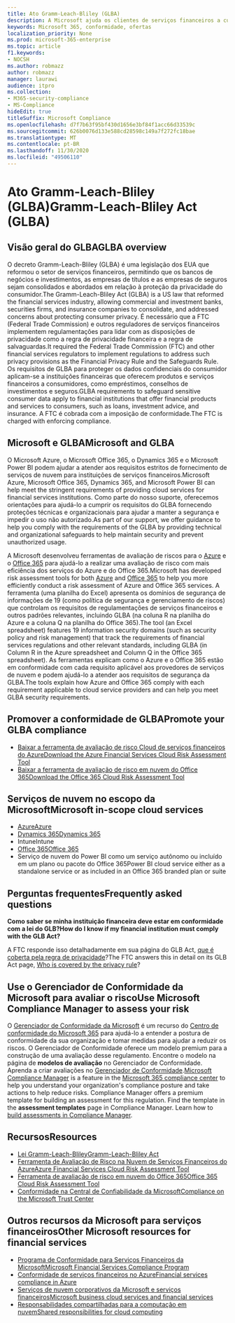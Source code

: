 ```yaml
---
title: Ato Gramm-Leach-Bliley (GLBA)
description: A Microsoft ajuda os clientes de serviços financeiros a cumprir os requisitos de privacidade e segurança do GLBA (Decreto Gramm-Leach-Bliley Act).
keywords: Microsoft 365, conformidade, ofertas
localization_priority: None
ms.prod: microsoft-365-enterprise
ms.topic: article
f1.keywords:
- NOCSH
ms.author: robmazz
author: robmazz
manager: laurawi
audience: itpro
ms.collection:
- M365-security-compliance
- MS-Compliance
hideEdit: true
titleSuffix: Microsoft Compliance
ms.openlocfilehash: d7f7b63f95bf430d1656e3bf84f1acc66d33539c
ms.sourcegitcommit: 626b0076d133e588cd28598c149a7f272fc18bae
ms.translationtype: MT
ms.contentlocale: pt-BR
ms.lasthandoff: 11/30/2020
ms.locfileid: "49506110"
---
```

# <a name="gramm-leach-bliley-act-glba"></a><span data-ttu-id="68e63-104">Ato Gramm-Leach-Bliley (GLBA)</span><span class="sxs-lookup"><span data-stu-id="68e63-104">Gramm-Leach-Bliley Act (GLBA)</span></span>

## <a name="glba-overview"></a><span data-ttu-id="68e63-105">Visão geral do GLBA</span><span class="sxs-lookup"><span data-stu-id="68e63-105">GLBA overview</span></span>

<span data-ttu-id="68e63-106">O decreto Gramm-Leach-Bliley (GLBA) é uma legislação dos EUA que reformou o setor de serviços financeiros, permitindo que os bancos de negócios e investimentos, as empresas de títulos e as empresas de seguros sejam consolidados e abordados em relação à proteção da privacidade do consumidor.</span><span class="sxs-lookup"><span data-stu-id="68e63-106">The Gramm-Leach-Bliley Act (GLBA) is a US law that reformed the financial services industry, allowing commercial and investment banks, securities firms, and insurance companies to consolidate, and addressed concerns about protecting consumer privacy.</span></span> <span data-ttu-id="68e63-107">É necessário que a FTC (Federal Trade Commission) e outros reguladores de serviços financeiros implementem regulamentações para lidar com as disposições de privacidade como a regra de privacidade financeira e a regra de salvaguardas.</span><span class="sxs-lookup"><span data-stu-id="68e63-107">It required the Federal Trade Commission (FTC) and other financial services regulators to implement regulations to address such privacy provisions as the Financial Privacy Rule and the Safeguards Rule.</span></span> <span data-ttu-id="68e63-108">Os requisitos de GLBA para proteger os dados confidenciais do consumidor aplicam-se a instituições financeiras que oferecem produtos e serviços financeiros a consumidores, como empréstimos, conselhos de investimentos e seguros.</span><span class="sxs-lookup"><span data-stu-id="68e63-108">GLBA requirements to safeguard sensitive consumer data apply to financial institutions that offer financial products and services to consumers, such as loans, investment advice, and insurance.</span></span> <span data-ttu-id="68e63-109">A FTC é cobrada com a imposição de conformidade.</span><span class="sxs-lookup"><span data-stu-id="68e63-109">The FTC is charged with enforcing compliance.</span></span>

## <a name="microsoft-and-glba"></a><span data-ttu-id="68e63-110">Microsoft e GLBA</span><span class="sxs-lookup"><span data-stu-id="68e63-110">Microsoft and GLBA</span></span>

<span data-ttu-id="68e63-111">O Microsoft Azure, o Microsoft Office 365, o Dynamics 365 e o Microsoft Power BI podem ajudar a atender aos requisitos estritos de fornecimento de serviços de nuvem para instituições de serviços financeiros.</span><span class="sxs-lookup"><span data-stu-id="68e63-111">Microsoft Azure, Microsoft Office 365, Dynamics 365, and Microsoft Power BI can help meet the stringent requirements of providing cloud services for financial services institutions.</span></span> <span data-ttu-id="68e63-112">Como parte do nosso suporte, oferecemos orientações para ajudá-lo a cumprir os requisitos do GLBA fornecendo proteções técnicas e organizacionais para ajudar a manter a segurança e impedir o uso não autorizado.</span><span class="sxs-lookup"><span data-stu-id="68e63-112">As part of our support, we offer guidance to help you comply with the requirements of the GLBA by providing technical and organizational safeguards to help maintain security and prevent unauthorized usage.</span></span>

<span data-ttu-id="68e63-113">A Microsoft desenvolveu ferramentas de avaliação de riscos para o [Azure](https://servicetrust.microsoft.com/ViewPage/TrustDocuments?command=Download&downloadType=Document&downloadId=6b218946-c235-4234-9beb-d557e39a3f44&docTab=6d000410-c9e9-11e7-9a91-892aae8839ad_Compliance_Guides) e o [Office 365](https://servicetrust.microsoft.com/ViewPage/TrustDocuments?command=Download&downloadType=Document&downloadId=55702ffd-c35a-4619-8722-ab71c0c02002&docTab=6d000410-c9e9-11e7-9a91-892aae8839ad_Compliance_Guides) para ajudá-lo a realizar uma avaliação de risco com mais eficiência dos serviços do Azure e do Office 365.</span><span class="sxs-lookup"><span data-stu-id="68e63-113">Microsoft has developed risk assessment tools for both [Azure](https://servicetrust.microsoft.com/ViewPage/TrustDocuments?command=Download&downloadType=Document&downloadId=6b218946-c235-4234-9beb-d557e39a3f44&docTab=6d000410-c9e9-11e7-9a91-892aae8839ad_Compliance_Guides) and [Office 365](https://servicetrust.microsoft.com/ViewPage/TrustDocuments?command=Download&downloadType=Document&downloadId=55702ffd-c35a-4619-8722-ab71c0c02002&docTab=6d000410-c9e9-11e7-9a91-892aae8839ad_Compliance_Guides) to help you more efficiently conduct a risk assessment of Azure and Office 365 services.</span></span> <span data-ttu-id="68e63-114">A ferramenta (uma planilha do Excel) apresenta os domínios de segurança de informações de 19 (como política de segurança e gerenciamento de riscos) que controlam os requisitos de regulamentações de serviços financeiros e outros padrões relevantes, incluindo GLBA (na coluna R na planilha do Azure e a coluna Q na planilha do Office 365).</span><span class="sxs-lookup"><span data-stu-id="68e63-114">The tool (an Excel spreadsheet) features 19 information security domains (such as security policy and risk management) that track the requirements of financial services regulations and other relevant standards, including GLBA (in Column R in the Azure spreadsheet and Column Q in the Office 365 spreadsheet).</span></span> <span data-ttu-id="68e63-115">As ferramentas explicam como o Azure e o Office 365 estão em conformidade com cada requisito aplicável aos provedores de serviços de nuvem e podem ajudá-lo a atender aos requisitos de segurança da GLBA.</span><span class="sxs-lookup"><span data-stu-id="68e63-115">The tools explain how Azure and Office 365 comply with each requirement applicable to cloud service providers and can help you meet GLBA security requirements.</span></span>

## <a name="promote-your-glba-compliance"></a><span data-ttu-id="68e63-116">Promover a conformidade de GLBA</span><span class="sxs-lookup"><span data-stu-id="68e63-116">Promote your GLBA compliance</span></span>

- [<span data-ttu-id="68e63-117">Baixar a ferramenta de avaliação de risco Cloud de serviços financeiros do Azure</span><span class="sxs-lookup"><span data-stu-id="68e63-117">Download the Azure Financial Services Cloud Risk Assessment Tool</span></span>](https://servicetrust.microsoft.com/ViewPage/TrustDocuments?command=Download&downloadType=Document&downloadId=6b218946-c235-4234-9beb-d557e39a3f44&docTab=6d000410-c9e9-11e7-9a91-892aae8839ad_Compliance_Guides)
- [<span data-ttu-id="68e63-118">Baixar a ferramenta de avaliação de risco em nuvem do Office 365</span><span class="sxs-lookup"><span data-stu-id="68e63-118">Download the Office 365 Cloud Risk Assessment Tool</span></span>](https://servicetrust.microsoft.com/ViewPage/TrustDocuments?command=Download&downloadType=Document&downloadId=55702ffd-c35a-4619-8722-ab71c0c02002&docTab=6d000410-c9e9-11e7-9a91-892aae8839ad_Compliance_Guides)

## <a name="microsoft-in-scope-cloud-services"></a><span data-ttu-id="68e63-119">Serviços de nuvem no escopo da Microsoft</span><span class="sxs-lookup"><span data-stu-id="68e63-119">Microsoft in-scope cloud services</span></span>

- [<span data-ttu-id="68e63-120">Azure</span><span class="sxs-lookup"><span data-stu-id="68e63-120">Azure</span></span>](https://aka.ms/AzureCompliance)
- [<span data-ttu-id="68e63-121">Dynamics 365</span><span class="sxs-lookup"><span data-stu-id="68e63-121">Dynamics 365</span></span>](https://aka.ms/d365-compliance-list)
- <span data-ttu-id="68e63-122">Intune</span><span class="sxs-lookup"><span data-stu-id="68e63-122">Intune</span></span>
- [<span data-ttu-id="68e63-123">Office 365</span><span class="sxs-lookup"><span data-stu-id="68e63-123">Office 365</span></span>](https://go.microsoft.com/fwlink/p/?LinkID=2077751)
- <span data-ttu-id="68e63-124">Serviço de nuvem do Power BI como um serviço autônomo ou incluído em um plano ou pacote do Office 365</span><span class="sxs-lookup"><span data-stu-id="68e63-124">Power BI cloud service either as a standalone service or as included in an Office 365 branded plan or suite</span></span>

## <a name="frequently-asked-questions"></a><span data-ttu-id="68e63-125">Perguntas frequentes</span><span class="sxs-lookup"><span data-stu-id="68e63-125">Frequently asked questions</span></span>

<span data-ttu-id="68e63-126">**Como saber se minha instituição financeira deve estar em conformidade com a lei do GLB?**</span><span class="sxs-lookup"><span data-stu-id="68e63-126">**How do I know if my financial institution must comply with the GLB Act?**</span></span>

<span data-ttu-id="68e63-127">A FTC responde isso detalhadamente em sua página do GLB Act, [que é coberta pela regra de privacidade](https://www.ftc.gov/tips-advice/business-center/guidance/how-comply-privacy-consumer-financial-information-rule-gramm#whois)?</span><span class="sxs-lookup"><span data-stu-id="68e63-127">The FTC answers this in detail on its GLB Act page, [Who is covered by the privacy rule](https://www.ftc.gov/tips-advice/business-center/guidance/how-comply-privacy-consumer-financial-information-rule-gramm#whois)?</span></span>

## <a name="use-microsoft-compliance-manager-to-assess-your-risk"></a><span data-ttu-id="68e63-128">Use o Gerenciador de Conformidade da Microsoft para avaliar o risco</span><span class="sxs-lookup"><span data-stu-id="68e63-128">Use Microsoft Compliance Manager to assess your risk</span></span>

<span data-ttu-id="68e63-p104">O [Gerenciador de Conformidade da Microsoft](https://docs.microsoft.com/microsoft-365/compliance/compliance-manager) é um recurso do [Centro de conformidade do Microsoft 365](https://docs.microsoft.com/microsoft-365/compliance/microsoft-365-compliance-center) para ajudá-lo a entender a postura de conformidade da sua organização e tomar medidas para ajudar a reduzir os riscos. O Gerenciador de Conformidade oferece um modelo premium para a construção de uma avaliação desse regulamento. Encontre o modelo na página de **modelos de avaliação** no Gerenciador de Conformidade. Aprenda a criar avaliações no [Gerenciador de Conformidade](https://docs.microsoft.com/microsoft-365/compliance/compliance-manager-assessments).</span><span class="sxs-lookup"><span data-stu-id="68e63-p104">[Microsoft Compliance Manager](https://docs.microsoft.com/microsoft-365/compliance/compliance-manager) is a feature in the [Microsoft 365 compliance center](https://docs.microsoft.com/microsoft-365/compliance/microsoft-365-compliance-center) to help you understand your organization's compliance posture and take actions to help reduce risks. Compliance Manager offers a premium template for building an assessment for this regulation. Find the template in the **assessment templates** page in Compliance Manager. Learn how to [build assessments in Compliance Manager](https://docs.microsoft.com/microsoft-365/compliance/compliance-manager-assessments).</span></span>

## <a name="resources"></a><span data-ttu-id="68e63-133">Recursos</span><span class="sxs-lookup"><span data-stu-id="68e63-133">Resources</span></span>

- [<span data-ttu-id="68e63-134">Lei Gramm-Leach-Bliley</span><span class="sxs-lookup"><span data-stu-id="68e63-134">Gramm-Leach-Bliley Act</span></span>](https://www.ftc.gov/tips-advice/business-center/privacy-and-security/gramm-leach-bliley-act)
- [<span data-ttu-id="68e63-135">Ferramenta de Avaliação de Risco na Nuvem de Serviços Financeiros do Azure</span><span class="sxs-lookup"><span data-stu-id="68e63-135">Azure Financial Services Cloud Risk Assessment Tool</span></span>](https://servicetrust.microsoft.com/ViewPage/TrustDocuments?command=Download&downloadType=Document&downloadId=6b218946-c235-4234-9beb-d557e39a3f44&docTab=6d000410-c9e9-11e7-9a91-892aae8839ad_Compliance_Guides)
- [<span data-ttu-id="68e63-136">Ferramenta de avaliação de risco em nuvem do Office 365</span><span class="sxs-lookup"><span data-stu-id="68e63-136">Office 365 Cloud Risk Assessment Tool</span></span>](https://servicetrust.microsoft.com/ViewPage/TrustDocuments?command=Download&downloadType=Document&downloadId=55702ffd-c35a-4619-8722-ab71c0c02002&docTab=6d000410-c9e9-11e7-9a91-892aae8839ad_Compliance_Guides)
- [<span data-ttu-id="68e63-137">Conformidade na Central de Confiabilidade da Microsoft</span><span class="sxs-lookup"><span data-stu-id="68e63-137">Compliance on the Microsoft Trust Center</span></span>](https://www.microsoft.com/trust-center/compliance/compliance-overview)

## <a name="other-microsoft-resources-for-financial-services"></a><span data-ttu-id="68e63-138">Outros recursos da Microsoft para serviços financeiros</span><span class="sxs-lookup"><span data-stu-id="68e63-138">Other Microsoft resources for financial services</span></span>

- [<span data-ttu-id="68e63-139">Programa de Conformidade para Serviços Financeiros da Microsoft</span><span class="sxs-lookup"><span data-stu-id="68e63-139">Microsoft Financial Services Compliance Program</span></span>](https://www.microsoft.com/download/details.aspx?id=55332)
- [<span data-ttu-id="68e63-140">Conformidade de serviços financeiros no Azure</span><span class="sxs-lookup"><span data-stu-id="68e63-140">Financial services compliance in Azure</span></span>](https://azure.microsoft.com/resources/videos/azurecon-2015-financial-services-compliance-in-azure/)
- [<span data-ttu-id="68e63-141">Serviços de nuvem corporativos da Microsoft e serviços financeiros</span><span class="sxs-lookup"><span data-stu-id="68e63-141">Microsoft business cloud services and financial services</span></span>](https://www.microsoft.com/trustcenter/cloudservices/financialservices)
- [<span data-ttu-id="68e63-142">Responsabilidades compartilhadas para a computação em nuvem</span><span class="sxs-lookup"><span data-stu-id="68e63-142">Shared responsibilities for cloud computing</span></span>](https://aka.ms/sharedresponsibility)
